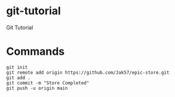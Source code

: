 # git-tutorial
Git Tutorial

# Commands
```
git init
git remote add origin https://github.com/Jak57/epic-store.git
git add .
git commit -m "Store Completed"
git push -u origin main
```
